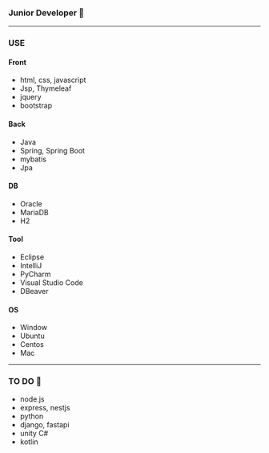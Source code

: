 ###  Junior Developer 🌱
---
### USE
#### Front
- html, css, javascript
- Jsp, Thymeleaf
- jquery
- bootstrap

#### Back
- Java
- Spring, Spring Boot
- mybatis
- Jpa

#### DB
- Oracle
- MariaDB
- H2

#### Tool
- Eclipse
- IntelliJ
- PyCharm
- Visual Studio Code
- DBeaver

#### OS
- Window
- Ubuntu
- Centos
- Mac
---
 ### TO DO 💬
 - node.js
 - express, nestjs
 - python
 - django, fastapi
 - unity C#
 - kotlin
 
<!--
**KIMMOONKWAN/KIMMOONKWAN** is a ✨ _special_ ✨ repository because its `README.md` (this file) appears on your GitHub profile.

Here are some ideas to get you started:

- 🔭 I’m currently working on ...
- 🌱 I’m currently learning ...
- 👯 I’m looking to collaborate on ...
- 🤔 I’m looking for help with ...
- 💬 Ask me about ...
- 📫 How to reach me: ...
- 😄 Pronouns: ...
- ⚡ Fun fact: ...
-->
